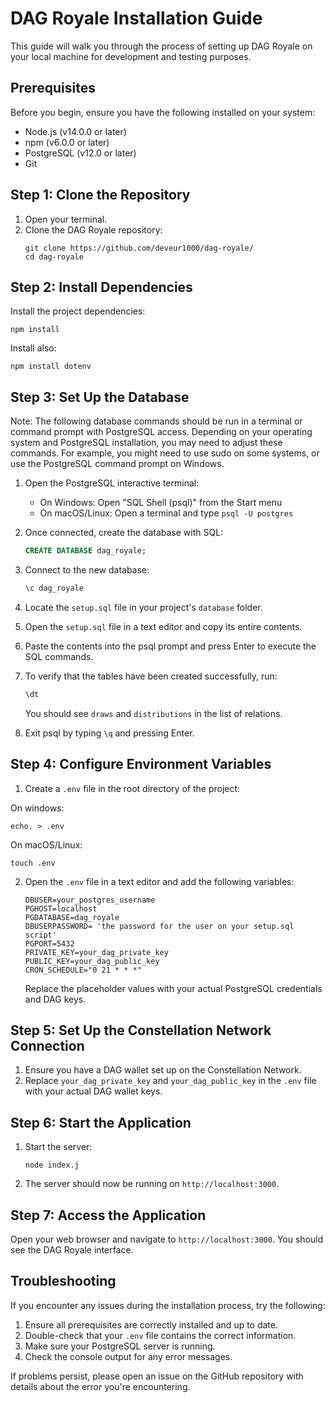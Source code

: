 # DAG Royale Installation Guide

This guide will walk you through the process of setting up DAG Royale on your local machine for development and testing purposes.

## Prerequisites

Before you begin, ensure you have the following installed on your system:

- Node.js (v14.0.0 or later)
- npm (v6.0.0 or later)
- PostgreSQL (v12.0 or later)
- Git

## Step 1: Clone the Repository

1. Open your terminal.
2. Clone the DAG Royale repository:
   ```
   git clone https://github.com/deveur1000/dag-royale/
   cd dag-royale
   ```

## Step 2: Install Dependencies

Install the project dependencies:

```
npm install
```

Install also:

```
npm install dotenv
```

## Step 3: Set Up the Database

Note: The following database commands should be run in a terminal or command prompt with PostgreSQL access. Depending on your operating system and PostgreSQL installation, you may need to adjust these commands. For example, you might need to use sudo on some systems, or use the PostgreSQL command prompt on Windows.

1. Open the PostgreSQL interactive terminal:
   - On Windows: Open "SQL Shell (psql)" from the Start menu
   - On macOS/Linux: Open a terminal and type `psql -U postgres`

2. Once connected, create the database with SQL:

   ```sql
   CREATE DATABASE dag_royale;
   ```

3. Connect to the new database:

   ```sql
   \c dag_royale
   ```

4. Locate the `setup.sql` file in your project's `database` folder.

5. Open the `setup.sql` file in a text editor and copy its entire contents.

6. Paste the contents into the psql prompt and press Enter to execute the SQL commands.

7. To verify that the tables have been created successfully, run:

   ```sql
   \dt
   ```

   You should see `draws` and `distributions` in the list of relations.

8. Exit psql by typing `\q` and pressing Enter.

## Step 4: Configure Environment Variables

1. Create a `.env` file in the root directory of the project:

On windows:
   ```
   echo. > .env
   ```

On macOS/Linux:
   ```
   touch .env
   ```

2. Open the `.env` file in a text editor and add the following variables:
   ```
   DBUSER=your_postgres_username
   PGHOST=localhost
   PGDATABASE=dag_royale
   DBUSERPASSWORD= 'the password for the user on your setup.sql script'
   PGPORT=5432
   PRIVATE_KEY=your_dag_private_key
   PUBLIC_KEY=your_dag_public_key
   CRON_SCHEDULE="0 21 * * *"
   ```
   Replace the placeholder values with your actual PostgreSQL credentials and DAG keys.

## Step 5: Set Up the Constellation Network Connection

1. Ensure you have a DAG wallet set up on the Constellation Network.
2. Replace `your_dag_private_key` and `your_dag_public_key` in the `.env` file with your actual DAG wallet keys.

## Step 6: Start the Application

1. Start the server:
   ```
   node index.j
   ```

2. The server should now be running on `http://localhost:3000`.

## Step 7: Access the Application

Open your web browser and navigate to `http://localhost:3000`. You should see the DAG Royale interface.

## Troubleshooting

If you encounter any issues during the installation process, try the following:

1. Ensure all prerequisites are correctly installed and up to date.
2. Double-check that your `.env` file contains the correct information.
3. Make sure your PostgreSQL server is running.
4. Check the console output for any error messages.

If problems persist, please open an issue on the GitHub repository with details about the error you're encountering.


